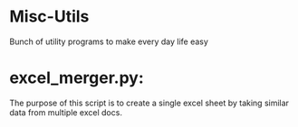 # Misc-Utils
Bunch of utility programs to make every day life easy


# excel_merger.py:

The purpose of this script is to create a single excel sheet by taking similar data from multiple excel docs.
